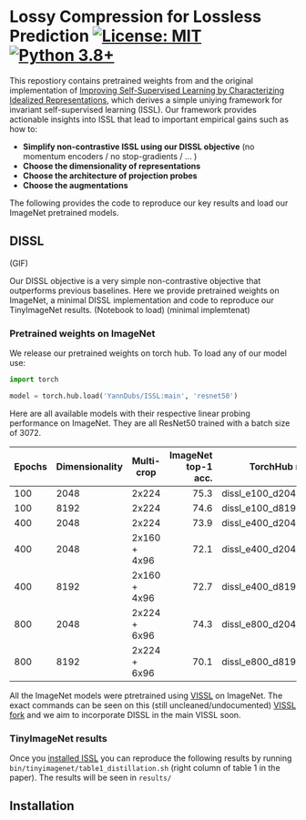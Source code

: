 # Lossy Compression for Lossless Prediction [![License: MIT](https://img.shields.io/badge/License-MIT-yellow.svg)](https://github.com/YannDubs/lossyless/blob/main/LICENSE) [![Python 3.8+](https://img.shields.io/badge/python-3.8+-blue.svg)](https://www.python.org/downloads/release/python-380/)

This repostiory contains pretrained weights from and the original implementation of [Improving Self-Supervised Learning by Characterizing Idealized Representations](https://github.com/YannDubs/Invariant-Self-Supervised-Learning),
which derives a simple uniying framework for invariant self-supervised learning (ISSL).
Our framework provides actionable insights into ISSL that lead to important empirical gains such as how to:
- **Simplify non-contrastive ISSL using our DISSL objective** (no momentum encoders / no stop-gradients / ... )
- **Choose the dimensionality of representations** 
- **Choose the architecture of projection probes** 
- **Choose the augmentations**

The following provides the code to reproduce our key results and load our ImageNet pretrained models.

## DISSL

(GIF)

Our DISSL objective is a very simple non-contrastive objective that outperforms previous baselines. 
Here we provide pretrained weights on ImageNet, a minimal DISSL implementation and code to reproduce our TinyImageNet results.
(Notebook to load)
(minimal implemtenat)

### Pretrained weights on ImageNet

We release our pretrained weights on torch hub. 
To load any of our model use:
```python
import torch

model = torch.hub.load('YannDubs/ISSL:main', 'resnet50')
```

Here are all available models with their respective linear probing performance on ImageNet.
They are all ResNet50 trained with a batch size of 3072.

| Epochs | Dimensionality | Multi-crop   |  ImageNet top-1 acc. |       TorchHub name |          Weights | 
|--------|----------------|--------------|---------------------:|--------------------:|-----------------:|
| 100    | 2048           | 2x224        |                 75.3 | dissl_e100_d2048_m2 |        [model]() | 
| 100    | 8192           | 2x224        |                 74.6 | dissl_e100_d8192_m2 |        [model]() | 
| 400    | 2048           | 2x224        |                 73.9 | dissl_e400_d2048_m2 |        [model]() | 
| 400    | 2048           | 2x160 + 4x96 |                 72.1 | dissl_e400_d2048_m6 |        [model]() |     
| 400    | 8192           | 2x160 + 4x96 |                 72.7 | dissl_e400_d8192_m6 |        [model]() | 
| 800    | 2048           | 2x224 + 6x96 |                 74.3 | dissl_e800_d2048_m8 |        [model]() |
| 800    | 8192           | 2x224 + 6x96 |                 70.1 | dissl_e800_d8192_m8 |        [model]() |

All the ImageNet models were ptretrained using [VISSL](www.vissl.ai) on ImageNet.
The exact commands can be seen on this (still uncleaned/undocumented) [VISSL fork](https://github.com/YannDubs/vissl) and we aim to incorporate DISSL in the main VISSL soon.

### TinyImageNet results

Once you [installed ISSL](#installation) you can reproduce the following results by running `bin/tinyimagenet/table1_distillation.sh` (right column of table 1 in the paper).
The results will be seen in `results/`




## Installation



[//]: # (## Cite)

[//]: # ()
[//]: # (You can read the full paper [here]&#40;https://arxiv.org/abs/2106.10800&#41;. Please cite our paper if you use our model:)

[//]: # ()
[//]: # (```bibtex)

[//]: # (@inproceedings{)

[//]: # (    dubois2021lossy,)

[//]: # (    title={Lossy Compression for Lossless Prediction},)

[//]: # (    author={Yann Dubois and Benjamin Bloem-Reddy and Karen Ullrich and Chris J. Maddison},)

[//]: # (    booktitle={Neural Compression: From Information Theory to Applications -- Workshop @ ICLR 2021},)

[//]: # (    year={2021},)

[//]: # (    url={https://arxiv.org/abs/2106.10800})

[//]: # (})

[//]: # (```)
